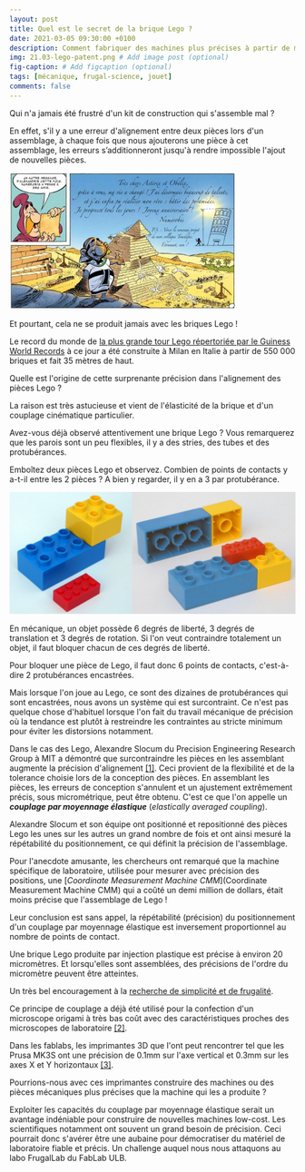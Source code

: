 ```yaml
---
layout: post
title: Quel est le secret de la brique Lego ?
date: 2021-03-05 09:30:00 +0100
description: Comment fabriquer des machines plus précises à partir de machines moins précises. # Add post description (optional)
img: 21.03-lego-patent.png # Add image post (optional)
fig-caption: # Add figcaption (optional)
tags: [mécanique, frugal-science, jouet]
comments: false
---
```


Qui n'a jamais été frustré d'un kit de construction qui s'assemble mal ?  

En effet, s'il y a une erreur d'alignement entre deux pièces lors d'un assemblage, à chaque fois que nous ajouterons une pièce à cet assemblage, les erreurs s’additionneront jusqu'à rendre impossible l'ajout de nouvelles pièces.

![](../assets/img/2103-numerobis.jpg)

Et pourtant, cela ne se produit jamais avec les briques Lego !

Le record du monde de [la plus grande tour Lego répertoriée par le Guiness World Records](https://www.guinnessworldrecords.com/world-records/tallest-structure-built-with-interlocking-plastic-bricks) à ce jour a été construite à Milan en Italie à partir de 550 000 briques et fait 35 mètres de haut.

Quelle est l'origine de cette surprenante précision dans l'alignement des pièces Lego ?

La raison est très astucieuse et vient de l'élasticité de la brique et d'un couplage cinématique particulier.

Avez-vous déjà observé attentivement une brique Lego ?
Vous remarquerez que les parois sont un peu flexibles, il y a des stries, des tubes et des protubérances.

Emboîtez deux pièces Lego et observez. Combien de points de contacts y a-t-il entre les 2 pièces ? A bien y regarder, il y en a 3 par protubérance.

![](../assets/img/2103-duplo-wikipedia.jpg)

En mécanique, un objet possède 6 degrés de liberté, 3 degrés de translation et 3 degrés de rotation. Si l'on veut contraindre totalement un objet, il faut bloquer chacun de ces degrés de liberté.

Pour bloquer une pièce de Lego, il faut donc 6 points de contacts, c'est-à-dire 2 protubérances encastrées.

Mais lorsque l'on joue au Lego, ce sont des dizaines de protubérances qui sont encastrées, nous avons un système qui est surcontraint. Ce n'est pas quelque chose d'habituel lorsque l'on fait du travail mécanique de précision où la tendance est plutôt à restreindre les contraintes au stricte minimum pour éviter les distorsions notamment.

Dans le cas des Lego, Alexandre Slocum du Precision Engineering Research Group à MIT a démontré que surcontraindre les pièces en les assemblant augmente la précision d'alignement [[1]](http://pergatory.mit.edu/kinematiccouplings/documents/Papers/Kinematic%20alignment%20of%20wafers.pdf). Ceci provient de la flexibilité et de la tolerance choisie lors de la conception des pièces. En assemblant les pièces, les erreurs de conception s'annulent et un ajustement extrêmement précis, sous micrométrique, peut être obtenu. C'est ce que l'on appelle un
***couplage par moyennage élastique*** (*elastically averaged coupling*).

Alexandre Slocum et son équipe ont positionné et repositionné des pièces Lego les unes sur les autres un grand nombre de fois et ont ainsi mesuré la répétabilité du positionnement, ce qui définit la précision de l'assemblage.

Pour l'anecdote amusante, les chercheurs ont remarqué que la machine spécifique de laboratoire, utilisée pour mesurer avec précision des positions, une [*Coordinate Measurement Machine CMM*](Coordinate Measurement Machine CMM) qui a coûté un demi million de dollars, était moins précise que l'assemblage de Lego !

Leur conclusion est sans appel, la répétabilité (précision) du positionnement d'un couplage par moyennage élastique est inversement proportionnel au nombre de points de contact.

Une brique Lego produite par injection plastique est précise à environ 20 micromètres. Et lorsqu'elles sont assemblées, des précisions de l'ordre du micromètre peuvent être atteintes.

Un très bel encouragement à la [recherche de simplicité et de frugalité]({{site.url}}entrepreneuriat-social-et-science-frugale/).

Ce principe de couplage a déjà été utilisé pour la confection d'un microscope origami à très bas coût avec des caractéristiques proches des microscopes de laboratoire [[2]](https://journals.plos.org/plosone/article?id=10.1371/journal.pone.0098781).

Dans les fablabs, les imprimantes 3D que l'ont peut rencontrer tel que les Prusa MK3S ont une précision de 0.1mm sur l'axe vertical et 0.3mm sur les axes X et Y horizontaux [[3]](https://help.prusa3d.com/en/article/faq-frequently-asked-questions_1932).

Pourrions-nous avec ces imprimantes construire des machines ou des pièces mécaniques plus précises que la machine qui les a produite ?

Exploiter les capacités du couplage par moyennage élastique serait un avantage indéniable pour construire de nouvelles machines low-cost. Les scientifiques notamment ont souvent un grand besoin de précision. Ceci pourrait donc s'avérer être une aubaine pour démocratiser du matériel de laboratoire fiable et précis. Un challenge auquel nous nous attaquons au labo FrugalLab du FabLab ULB.
